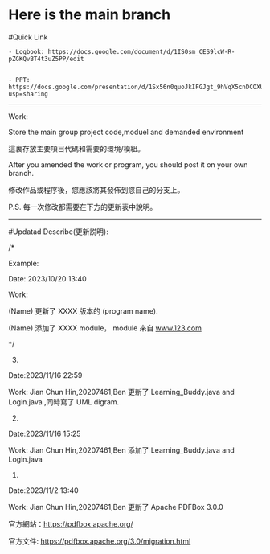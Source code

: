 # Here is the main branch

#Quick Link

    - Logbook: https://docs.google.com/document/d/1IS0sm_CES9lcW-R-pZGKQvBT4t3uZ5PP/edit


    - PPT: https://docs.google.com/presentation/d/1Sx56n0quoJkIFGJgt_9hVqX5cnDCOXUL0wlED01Ir68/edit?usp=sharing
     

    
----------------------------------------------------------------------------------------------

Work:

Store the main group project code,moduel and demanded environment

這裏存放主要項目代碼和需要的環境/模組。


After you amended the work or program, you should post it on your own branch.

修改作品或程序後，您應該將其發佈到您自己的分支上。

P.S. 每一次修改都需要在下方的更新表中說明。

---------------------------------------------------------------


#Updatad Describe(更新説明):

/*

Example:

Date: 2023/10/20 13:40 

Work: 

(Name) 更新了 XXXX 版本的 (program name). 


(Name) 添加了 XXXX module， module 來自 www.123.com 

*/

 3.
 Date:2023/11/16 22:59

Work:
 Jian Chun Hin,20207461,Ben 更新了 Learning_Buddy.java and Login.java ,同時寫了 UML digram.

 2.
 Date:2023/11/16 15:25

 Work:
 Jian Chun Hin,20207461,Ben 添加了 Learning_Buddy.java and Login.java


1.
 Date:2023/11/2 13:40

 Work:
 Jian Chun Hin,20207461,Ben 更新了 Apache PDFBox 3.0.0 

官方網站：https://pdfbox.apache.org/

官方文件: https://pdfbox.apache.org/3.0/migration.html

 
